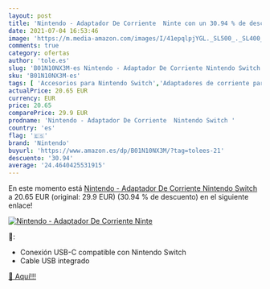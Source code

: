 ```yaml
---
layout: post
title: 'Nintendo - Adaptador De Corriente  Ninte con un 30.94 % de descuento'
date: 2021-07-04 16:53:46
image: 'https://m.media-amazon.com/images/I/41epqlpjYGL._SL500_._SL400_.jpg'
comments: true
category: ofertas
author: 'tole.es'
slug: 'B01N10NX3M-es Nintendo - Adaptador De Corriente Nintendo Switch'
sku: 'B01N10NX3M-es'
tags: [ 'Accesorios para Nintendo Switch','Adaptadores de corriente para Nintendo Switch','Baterías y cargadores para Nintendo Switch','Cables y adaptadores de corriente para Nintendo Switch','Cargadores para Nintendo Switch','Hardware y juegos para Nintendo Switch','Videojuegos','nintendo', ]
actualPrice: 20.65 EUR
currency: EUR
price: 20.65
comparePrice: 29.9 EUR
prodname: 'Nintendo - Adaptador De Corriente  Nintendo Switch '
country: 'es'
flag: '🇪🇸'
brand: 'Nintendo'
buyurl: 'https://www.amazon.es/dp/B01N10NX3M/?tag=tolees-21'
descuento: '30.94'
average: '24.4640425531915'
---
```


En este momento está [Nintendo - Adaptador De Corriente  Nintendo Switch ](https://www.amazon.es/dp/B01N10NX3M/?tag=tolees-21) a 20.65 EUR (original: 29.9 EUR) (30.94 %  de descuento) en el siguiente enlace!

[![Nintendo - Adaptador De Corriente  Ninte](https://m.media-amazon.com/images/I/41epqlpjYGL._SL500_._SL400_.jpg)](https://www.amazon.es/dp/B01N10NX3M/?tag=tolees-21)

🔎:

- Conexión USB-C compatible con Nintendo Switch
- Cable USB integrado

[🛒 Aquí!!!](https://www.amazon.es/dp/B01N10NX3M/?tag=tolees-21)
